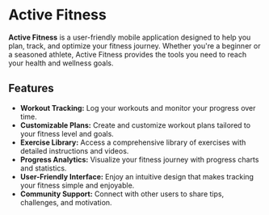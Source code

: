 # Active Fitness

**Active Fitness** is a user-friendly mobile application designed to help you plan, track, and optimize your fitness journey. Whether you're a beginner or a seasoned athlete, Active Fitness provides the tools you need to reach your health and wellness goals.

## Features

- **Workout Tracking:** Log your workouts and monitor your progress over time.
- **Customizable Plans:** Create and customize workout plans tailored to your fitness level and goals.
- **Exercise Library:** Access a comprehensive library of exercises with detailed instructions and videos.
- **Progress Analytics:** Visualize your fitness journey with progress charts and statistics.
- **User-Friendly Interface:** Enjoy an intuitive design that makes tracking your fitness simple and enjoyable.
- **Community Support:** Connect with other users to share tips, challenges, and motivation.
